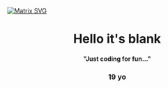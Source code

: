   [![Matrix SVG](https://raw.githubusercontent.com/rodrigograca31/rodrigograca31/master/matrix.svg)](https://www.youtube.com/watch?v=SDkAGkd4NLc) 
<p>
  <h1 align="center"><b>Hello it's blank</b></h1>
  <h4 align="center"><b>"Just coding for fun..."</b></h4>
</p>

<p>
  <h3 align="center">19 yo</h3>
</p>

<p style="text-align:center;">
  <svg>       
     <image xlink:href="https://profile-counter.glitch.me/blaannk/count.svg" src="https://profile-counter.glitch.me/blaannk/count.svg"/>    
  </svg>
</p>
